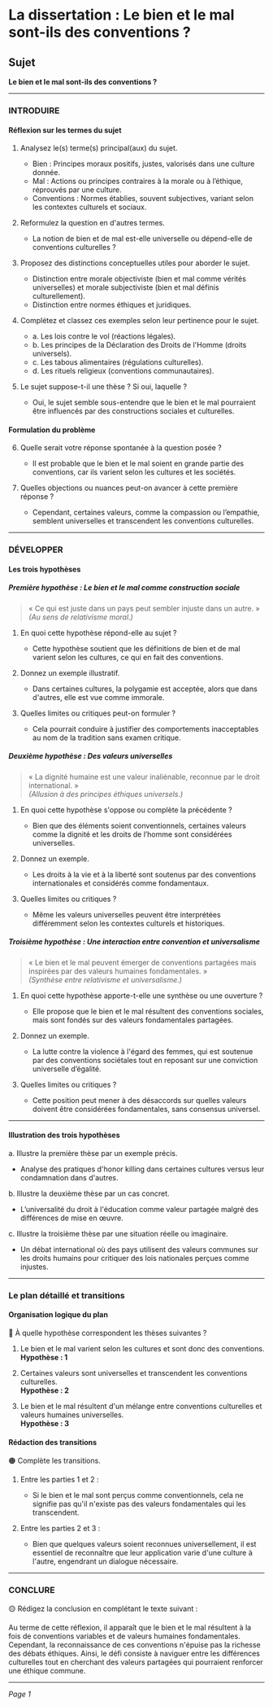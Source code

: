 # La dissertation : Le bien et le mal sont-ils des conventions ?

## Sujet
**Le bien et le mal sont-ils des conventions ?**

---

### INTRODUIRE

#### Réflexion sur les termes du sujet

1. Analysez le(s) terme(s) principal(aux) du sujet.
   - Bien : Principes moraux positifs, justes, valorisés dans une culture donnée.
   - Mal : Actions ou principes contraires à la morale ou à l’éthique, réprouvés par une culture.
   - Conventions : Normes établies, souvent subjectives, variant selon les contextes culturels et sociaux.
  
2. Reformulez la question en d'autres termes.
   - La notion de bien et de mal est-elle universelle ou dépend-elle de conventions culturelles ?

3. Proposez des distinctions conceptuelles utiles pour aborder le sujet.
   - Distinction entre morale objectiviste (bien et mal comme vérités universelles) et morale subjectiviste (bien et mal définis culturellement).
   - Distinction entre normes éthiques et juridiques.

4. Complétez et classez ces exemples selon leur pertinence pour le sujet.
   - a. Les lois contre le vol (réactions légales).
   - b. Les principes de la Déclaration des Droits de l'Homme (droits universels).
   - c. Les tabous alimentaires (régulations culturelles).
   - d. Les rituels religieux (conventions communautaires).

5. Le sujet suppose-t-il une thèse ? Si oui, laquelle ?
   - Oui, le sujet semble sous-entendre que le bien et le mal pourraient être influencés par des constructions sociales et culturelles.

#### Formulation du problème

6. Quelle serait votre réponse spontanée à la question posée ?
   - Il est probable que le bien et le mal soient en grande partie des conventions, car ils varient selon les cultures et les sociétés.

7. Quelles objections ou nuances peut-on avancer à cette première réponse ?
   - Cependant, certaines valeurs, comme la compassion ou l’empathie, semblent universelles et transcendent les conventions culturelles.

---

### DÉVELOPPER

#### Les trois hypothèses

##### Première hypothèse : Le bien et le mal comme construction sociale

> « Ce qui est juste dans un pays peut sembler injuste dans un autre. »  
> *(Au sens de relativisme moral.)*

1. En quoi cette hypothèse répond-elle au sujet ?
   - Cette hypothèse soutient que les définitions de bien et de mal varient selon les cultures, ce qui en fait des conventions.
  
2. Donnez un exemple illustratif.
   - Dans certaines cultures, la polygamie est acceptée, alors que dans d'autres, elle est vue comme immorale.

3. Quelles limites ou critiques peut-on formuler ?
   - Cela pourrait conduire à justifier des comportements inacceptables au nom de la tradition sans examen critique.

##### Deuxième hypothèse : Des valeurs universelles

> « La dignité humaine est une valeur inaliénable, reconnue par le droit international. »  
> *(Allusion à des principes éthiques universels.)*

1. En quoi cette hypothèse s'oppose ou complète la précédente ?
   - Bien que des éléments soient conventionnels, certaines valeurs comme la dignité et les droits de l’homme sont considérées universelles.

2. Donnez un exemple.
   - Les droits à la vie et à la liberté sont soutenus par des conventions internationales et considérés comme fondamentaux.

3. Quelles limites ou critiques ?
   - Même les valeurs universelles peuvent être interprétées différemment selon les contextes culturels et historiques.

##### Troisième hypothèse : Une interaction entre convention et universalisme

> « Le bien et le mal peuvent émerger de conventions partagées mais inspirées par des valeurs humaines fondamentales. »  
> *(Synthèse entre relativisme et universalisme.)*

1. En quoi cette hypothèse apporte-t-elle une synthèse ou une ouverture ?
   - Elle propose que le bien et le mal résultent des conventions sociales, mais sont fondés sur des valeurs fondamentales partagées.

2. Donnez un exemple.
   - La lutte contre la violence à l'égard des femmes, qui est soutenue par des conventions sociétales tout en reposant sur une conviction universelle d’égalité.

3. Quelles limites ou critiques ?
   - Cette position peut mener à des désaccords sur quelles valeurs doivent être considérées fondamentales, sans consensus universel.

---

#### Illustration des trois hypothèses

a. Illustre la première thèse par un exemple précis.
   - Analyse des pratiques d'honor killing dans certaines cultures versus leur condamnation dans d'autres.

b. Illustre la deuxième thèse par un cas concret.
   - L’universalité du droit à l'éducation comme valeur partagée malgré des différences de mise en œuvre.

c. Illustre la troisième thèse par une situation réelle ou imaginaire.
   - Un débat international où des pays utilisent des valeurs communes sur les droits humains pour critiquer des lois nationales perçues comme injustes.

---

### Le plan détaillé et transitions

#### Organisation logique du plan

🔴 À quelle hypothèse correspondent les thèses suivantes ?

1. Le bien et le mal varient selon les cultures et sont donc des conventions.  
   **Hypothèse : 1**
   
2. Certaines valeurs sont universelles et transcendent les conventions culturelles.  
   **Hypothèse : 2**

3. Le bien et le mal résultent d'un mélange entre conventions culturelles et valeurs humaines universelles.  
   **Hypothèse : 3**

#### Rédaction des transitions

🟠 Complète les transitions.

1. Entre les parties 1 et 2 :  
   - Si le bien et le mal sont perçus comme conventionnels, cela ne signifie pas qu'il n'existe pas des valeurs fondamentales qui les transcendent.

2. Entre les parties 2 et 3 :  
   - Bien que quelques valeurs soient reconnues universellement, il est essentiel de reconnaître que leur application varie d'une culture à l'autre, engendrant un dialogue nécessaire.

---

### CONCLURE

🟡 Rédigez la conclusion en complétant le texte suivant :

Au terme de cette réflexion, il apparaît que le bien et le mal résultent à la fois de conventions variables et de valeurs humaines fondamentales. Cependant, la reconnaissance de ces conventions n'épuise pas la richesse des débats éthiques. Ainsi, le défi consiste à naviguer entre les différences culturelles tout en cherchant des valeurs partagées qui pourraient renforcer une éthique commune. 

--- 

*Page 1*